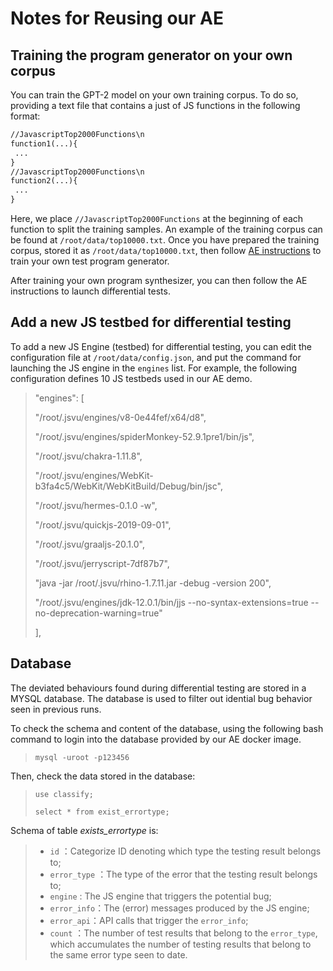 # Notes for Reusing our AE

## Training the program generator on your own corpus

You can train the GPT-2 model on your own training corpus. To do so, providing a text file that contains a just of JS functions in the following format: 

```txt
//JavascriptTop2000Functions\n
function1(...){
 ...
}
//JavascriptTop2000Functions\n
function2(...){
 ...
}
```
Here, we place `//JavascriptTop2000Functions` at the beginning of each function to split the training samples. An example of the training corpus can be found at ```/root/data/top10000.txt```. Once you have prepared the training corpus, stored it as ```/root/data/top10000.txt```, then follow [AE instructions](./README.md#generator) to train your own test program generator. 

After training your own program synthesizer, you can then follow the AE instructions to launch differential tests. 

## Add a new JS testbed for differential testing
To add a new JS Engine (testbed) for differential testing, you can edit the configuration file at ```/root/data/config.json```, and put the command for launching the JS engine in the ``engines`` list. For example, the following configuration defines 10 JS testbeds used in our AE demo. 

>  "engines": [
>  
>    "/root/.jsvu/engines/v8-0e44fef/x64/d8",
>     
>    "/root/.jsvu/engines/spiderMonkey-52.9.1pre1/bin/js",
>    
>    "/root/.jsvu/chakra-1.11.8",
>    
>    "/root/.jsvu/engines/WebKit-b3fa4c5/WebKit/WebKitBuild/Debug/bin/jsc",
>    
>    "/root/.jsvu/hermes-0.1.0 -w",
>    
>    "/root/.jsvu/quickjs-2019-09-01",
>    
>    "/root/.jsvu/graaljs-20.1.0",
>    
>    "/root/.jsvu/jerryscript-7df87b7",
>    
>    "java -jar  /root/.jsvu/rhino-1.7.11.jar -debug -version 200",
>    
>    "/root/.jsvu/engines/jdk-12.0.1/bin/jjs --no-syntax-extensions=true --no-deprecation-warning=true"
>    
>  ],

## Database

The deviated behaviours found during differential testing are stored in a MYSQL database. The database is used to filter out idential bug behavior seen in previous runs. 

To check the schema and content of the database, using the following bash command to login into the database provided by our AE docker image. 

>```mysql -uroot -p123456 ```

Then, check the data stored in the database:

>```use classify;```
>
> ```select * from exist_errortype;```

Schema of table *exists_errortype* is:

> - `id` ：Categorize ID denoting which type the testing result belongs to;
> - `error_type` ：The type of the error that the testing result belongs to;
> - `engine` : The JS engine that triggers the potential bug;
> - `error_info`：The (error) messages produced by the JS engine;
> - `error_api`：API calls that trigger the `error_info`;
> - `count` ：The number of test results that belong to the `error_type`, which accumulates the number of testing results that belong to the same error type seen to date.
